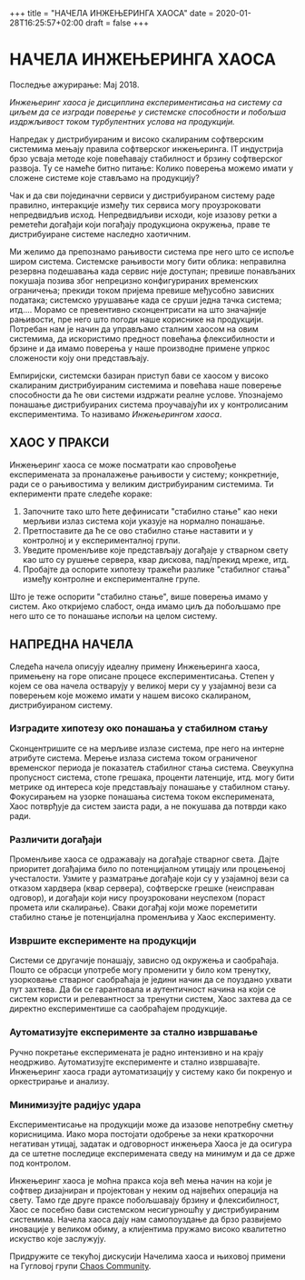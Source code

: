 +++
title = "НАЧЕЛА ИНЖЕЊЕРИНГА ХАОСА"
date = 2020-01-28T16:25:57+02:00
draft = false
+++

# НАЧЕЛА ИНЖЕЊЕРИНГА ХАОСА
Последње ажурирање: Мај 2018.

*Инжењеринг хаоса је дисциплина експериментисања на систему са циљем да се изгради поверење у системске способности и побољша издржљивост током турбулентних услова на продукцији.*

Напредак у дистрибуираним и високо скалираним софтверским системима мењају правила софтверског инжењеринга.   IT индустрија брзо усваја методе које повећавају стабилност и брзину софтверског развоја.   Ту се намеће битно питање: Колико поверења можемо имати у сложене системе које стављамо на продукцију?

Чак и да сви појединачни сервиси у дистрибуираном систему раде правилно, интеракције између тих сервиса могу проузроковати непредвидљив исход.  Непредвидљиви исходи, које изазову ретки а реметећи догађаји који погађају продукциона окружења, праве те дистрибуиране системе наследно хаотичним.

Ми желимо да препознамо рањивости система пре него што се испоље широм система.   Системске рањивости могу бити облика: неправилна резервна подешавања када сервис није доступан; превише понављаних покушаја позива због непрецизно конфигурираних временских ограничења; прекиди током пријема превише међусобно зависних података; системско урушавање када се сруши једна тачка система; итд....  Морамо се превентивно сконцентрисати на што значајније рањивости, пре него што погоди наше кориснике на продукцији.  Потребан нам је начин да управљамо сталним хаосом на овим системима, да искористимо предност повећања флексибилности и брзине и да имамо поверења у наше производне примене упркос сложености коју они представљају.

Емпиријски, системски базиран приступ бави се хаосом у високо скалираним дистрибуираним системима и повећава наше поверење способности да ће ови системи издржати реалне услове.  Упознајемо понашање дистрибуираних система проучавајући их у контролисаним експериментима.  То називамо *Инжењерингом хаоса*.

## ХАОС У ПРАКСИ

Инжењеринг хаоса се може посматрати као спровођење експеримената за проналажење рањивости у систему; конкретније, ради се о рањивостима у великим дистрибуираним системима.  Ти екперименти прате следеће кораке:

1. Започните тако што ћете дефинисати "стабилно стање" као неки мерљиви излаз система који указује на нормално понашање.
2. Претпоставите да ће се ово стабилно стање наставити и у контролној и у експерименталној групи.
3. Уведите променљиве које представљају догађаје у стварном свету као што су рушење сервера, квар дискова, пад/прекид мреже, итд.
4. Пробајте да оспорите хипотезу тражећи разлике "стабилног стања" између контролне и експерименталне групе.

Што је теже оспорити "стабилно стање", више поверења имамо у систем.  Ако откријемо слабост, онда имамо циљ да побољшамо пре него што се то понашање испољи на целом систему.

## НАПРЕДНА НАЧЕЛА

Следећа начела описују идеалну примену Инжењеринга хаоса, примењену на горе описане процесе експериментисања.  Степен у којем се ова начела остварују у великој мери су у узајамној вези са поверењем које можемо имати у нашем високо скалираном, дистрибуираном систему.

### Изградите хипотезу око понашања у стабилном стању

Сконцентришите се на мерљиве излазе  система, пре него на интерне атрибуте система. Мерење излаза система током ограниченог временског периода је показатељ стабилног стања система. Свеукупна пропусност система, стопе грешака, проценти латенције, итд. могу бити метрике од интереса које представљају понашање у стабилном стању. Фокусирањем на узорке понашања система током експеримената, Хаос потврђује да систем заиста ради, а не покушава да потврди како ради.

### Различити догађаји

Променљиве хаоса се одражавају на догађаје стварног света.  Дајте приоритет догађајима било по потенцијалном утицају или процењеној учесталости.  Узмите у разматрање догађаје који су у узајамној вези са отказом хардвера (квар сервера), софтверске грешке (неисправан одговор), и догађаји који нису проузроковани неуспехом (пораст промета или скалирање). Сваки догађај који може пореметити стабилно стање је потенцијална променљива у Хаос експерименту.

### Извршите експерименте на продукцији

Системи се другачије понашају, зависно од окружења и саобраћаја. Пошто се обрасци употребе могу променити у било ком тренутку, узорковање стварног саобраћаја је једини начин да се поуздано ухвати пут захтева.  Да би се гарантовала и аутентичност начина на који се систем користи и релевантност за тренутни систем, Хаос захтева да се директно експериментише са саобраћајем продукције.

### Аутоматизујте експерименте за стално извршавање

Ручно покретање експеримената је радно интензивно и на крају неодрживо.  Аутоматизујте експерименте и стално извршавајте.  Инжењеринг хаоса гради аутоматизацију у систему како би покренуо и оркестрирање и анализу.

### Минимизујте радијус удара

Експериментисање на продукцији може да изазове непотребну сметњу корисницима. Иако мора постојати одобрење за неки краткорочни негативан утицај, задатак и одговорност инжењера Хаоса је да осигура да се штетне последице експеримената сведу на минимум и да се држе под контролом.

Инжењеринг хаоса је моћна пракса која већ мења начин на који је софтвер дизајниран и пројектован у неким од највећих операција на свету.  Тамо где друге праксе побољшавају брзину и флексибилност, Хаос се посебно бави системском несигурношћу у дистрибуираним системима. Начела хаоса дају нам самопоуздање да брзо развијемо иновације у великом обиму, а клијентима пружамо високо квалитетно искуство које заслужују.

Придружите се текућој дискусији Начелима хаоса и њиховој примени на Гугловој групи [Chaos Community](https://groups.google.com/forum/#!forum/chaos-community).
